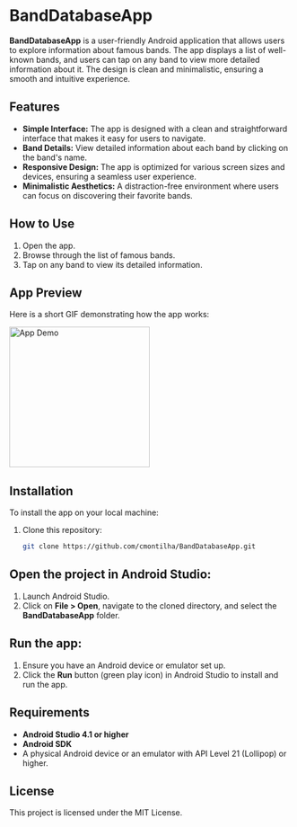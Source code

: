 # BandDatabaseApp

**BandDatabaseApp** is a user-friendly Android application that allows users to explore information about famous bands. The app displays a list of well-known bands, and users can tap on any band to view more detailed information about it. The design is clean and minimalistic, ensuring a smooth and intuitive experience.

## Features

- **Simple Interface:** The app is designed with a clean and straightforward interface that makes it easy for users to navigate.
- **Band Details:** View detailed information about each band by clicking on the band's name.
- **Responsive Design:** The app is optimized for various screen sizes and devices, ensuring a seamless user experience.
- **Minimalistic Aesthetics:** A distraction-free environment where users can focus on discovering their favorite bands.

## How to Use

1. Open the app.
2. Browse through the list of famous bands.
3. Tap on any band to view its detailed information.

## App Preview

Here is a short GIF demonstrating how the app works:

<img src="images/app.gif" alt="App Demo" width="250"/>

## Installation

To install the app on your local machine:

1. Clone this repository:

   ```bash
   git clone https://github.com/cmontilha/BandDatabaseApp.git

## Open the project in Android Studio:

1. Launch Android Studio.
2. Click on **File > Open**, navigate to the cloned directory, and select the **BandDatabaseApp** folder.

## Run the app:

1. Ensure you have an Android device or emulator set up.
2. Click the **Run** button (green play icon) in Android Studio to install and run the app.

## Requirements

- **Android Studio 4.1 or higher**
- **Android SDK**
- A physical Android device or an emulator with API Level 21 (Lollipop) or higher.

## License

This project is licensed under the MIT License.





